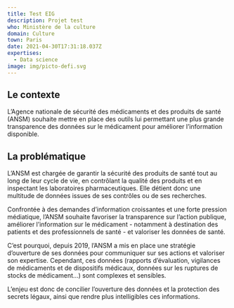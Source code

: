 ```yaml
---
title: Test EIG
description: Projet test
who: Ministère de la culture
domain: Culture
town: Paris
date: 2021-04-30T17:31:18.037Z
expertises:
  - Data science
image: img/picto-defi.svg
---
```

## Le contexte

L’Agence nationale de sécurité des médicaments et des produits de santé (ANSM) souhaite mettre en place des outils lui permettant une plus grande transparence des données sur le médicament pour améliorer l’information disponible.

## La problématique

L’ANSM est chargée de garantir la sécurité des produits de santé tout au long de leur cycle de vie, en contrôlant la qualité des produits et en inspectant les laboratoires pharmaceutiques. Elle détient donc une multitude de données issues de ses contrôles ou de ses recherches.

Confrontée à des demandes d’information croissantes et une forte pression médiatique, l’ANSM souhaite favoriser la transparence sur l’action publique, améliorer l’information sur le médicament - notamment à destination des patients et des professionnels de santé - et valoriser les données de santé.

C’est pourquoi, depuis 2019, l’ANSM a mis en place une stratégie d’ouverture de ses données pour communiquer sur ses actions et valoriser son expertise. Cependant, ces données (rapports d’évaluation, vigilances de médicaments et de dispositifs médicaux, données sur les ruptures de stocks de médicament…) sont complexes et sensibles.

L’enjeu est donc de concilier l’ouverture des données et la protection des secrets légaux, ainsi que rendre plus intelligibles ces informations.